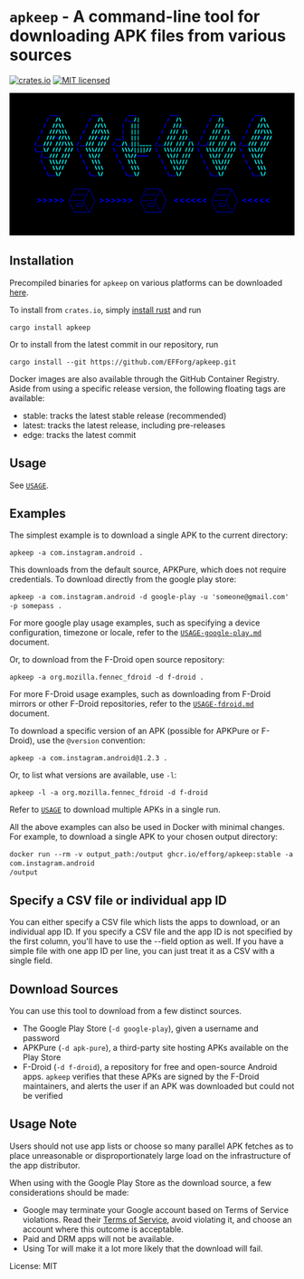 <!--- `README.md` is automatically generated from the rustdoc using [`cargo-readme`](https://crates.io/crates/cargo-readme). -->
# `apkeep` - A command-line tool for downloading APK files from various sources

[![crates.io](https://img.shields.io/crates/v/apkeep.svg)](https://crates.io/crates/apkeep)
[![MIT licensed](https://img.shields.io/crates/l/apkeep.svg)](./LICENSE)

![apkeep logo](logo.png)

## Installation

Precompiled binaries for `apkeep` on various platforms can be downloaded
[here](https://github.com/EFForg/apkeep/releases).

To install from `crates.io`, simply [install rust](https://www.rust-lang.org/tools/install) and
run

```shell
cargo install apkeep
```

Or to install from the latest commit in our repository, run

```shell
cargo install --git https://github.com/EFForg/apkeep.git
```

Docker images are also available through the GitHub Container Registry. Aside from using a
specific release version, the following floating tags are available:

- stable: tracks the latest stable release (recommended)
- latest: tracks the latest release, including pre-releases
- edge: tracks the latest commit

## Usage

See [`USAGE`](https://github.com/EFForg/apkeep/blob/master/USAGE).

## Examples

The simplest example is to download a single APK to the current directory:

```shell
apkeep -a com.instagram.android .
```

This downloads from the default source, APKPure, which does not require credentials.  To
download directly from the google play store:

```shell
apkeep -a com.instagram.android -d google-play -u 'someone@gmail.com' -p somepass .
```

For more google play usage examples, such as specifying a device configuration, timezone or
locale, refer to the [`USAGE-google-play.md`](USAGE-google-play.md) document.

Or, to download from the F-Droid open source repository:

```shell
apkeep -a org.mozilla.fennec_fdroid -d f-droid .
```

For more F-Droid usage examples, such as downloading from F-Droid mirrors or other F-Droid
repositories, refer to the [`USAGE-fdroid.md`](USAGE-fdroid.md) document.

To download a specific version of an APK (possible for APKPure or F-Droid), use the `@version`
convention:

```shell
apkeep -a com.instagram.android@1.2.3 .
```

Or, to list what versions are available, use `-l`:

```shell
apkeep -l -a org.mozilla.fennec_fdroid -d f-droid
```

Refer to [`USAGE`](https://github.com/EFForg/apkeep/blob/master/USAGE) to download multiple
APKs in a single run.

All the above examples can also be used in Docker with minimal changes. For example, to
download a single APK to your chosen output directory:

```shell
docker run --rm -v output_path:/output ghcr.io/efforg/apkeep:stable -a com.instagram.android
/output
```

## Specify a CSV file or individual app ID

You can either specify a CSV file which lists the apps to download, or an individual app ID.
If you specify a CSV file and the app ID is not specified by the first column, you'll have to
use the --field option as well.  If you have a simple file with one app ID per line, you can
just treat it as a CSV with a single field.

## Download Sources

You can use this tool to download from a few distinct sources.

* The Google Play Store (`-d google-play`), given a username and password
* APKPure (`-d apk-pure`), a third-party site hosting APKs available on the Play Store
* F-Droid (`-d f-droid`), a repository for free and open-source Android apps. `apkeep`
verifies that these APKs are signed by the F-Droid maintainers, and alerts the user if an APK
was downloaded but could not be verified

## Usage Note

Users should not use app lists or choose so many parallel APK fetches as to place unreasonable
or disproportionately large load on the infrastructure of the app distributor.

When using with the Google Play Store as the download source, a few considerations should be
made:

* Google may terminate your Google account based on Terms of Service violations.  Read their
[Terms of Service](https://play.google.com/about/play-terms/index.html), avoid violating it,
and choose an account where this outcome is acceptable.
* Paid and DRM apps will not be available.
* Using Tor will make it a lot more likely that the download will fail.

License: MIT

